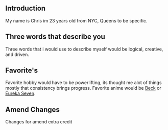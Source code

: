 ## Introduction
My name is Chris im 23 years old from NYC, Queens to be specific. 

## Three words that describe you
Three words that i would use to describe myself would be logical, creative, and driven. 

## Favorite's
Favorite hobby would have to be powerlifting, its thought me alot of things mostly that consistency brings progress. Favorite anime would be [Beck](https://myanimelist.net/anime/57/Beck) or [Eureka Seven](https://myanimelist.net/anime/237/Eureka_Seven).

## Amend Changes
Changes for amend extra credit